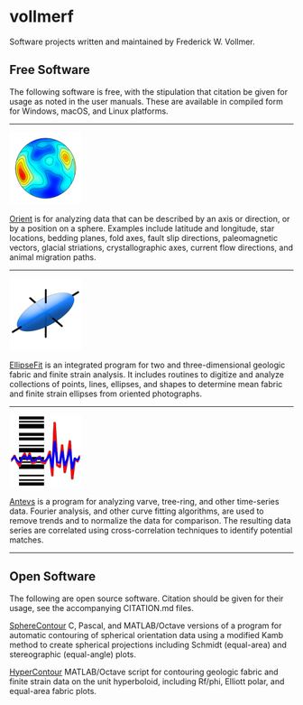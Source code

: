 # vollmerf

Software projects written and maintained by Frederick W. Vollmer.

## Free Software

The following software is free, with the stipulation that citation be given for usage as noted in the user manuals. These are available in compiled form for Windows, macOS, and Linux platforms.

---

![Orient](images/Orient3_128n.png)


[Orient](https://www.frederickvollmer.com/orient/) is for analyzing data that can be described by an axis or direction, or by a position on a sphere. Examples include latitude and longitude, star locations, bedding planes, fold axes, fault slip directions, paleomagnetic vectors, glacial striations, crystallographic axes, current flow directions, and animal migration paths.

---

![EllipseFit](images/EllipseFitIcon_128.png)


[EllipseFit](https://www.frederickvollmer.com/ellipsefit/) is an integrated program for two and three-dimensional geologic fabric and finite strain analysis. It includes routines to digitize and analyze collections of points, lines, ellipses, and shapes to determine mean fabric and finite strain ellipses from oriented photographs.

---

![Antevs](images/AntevsIcon_128.png)


[Antevs](https://www.frederickvollmer.com/antevs/) is a program for analyzing varve, tree-ring, and other time-series data. Fourier analysis, and other curve fitting algorithms, are used to remove trends and to normalize the data for comparison. The resulting data series are correlated using cross-correlation techniques to identify potential matches. 

--- 

## Open Software

The following are open source software. Citation should be given for their usage, see the accompanying CITATION.md files. 


[SphereContour](https://vollmerf.github.io/spherecontour/) C, Pascal, and MATLAB/Octave versions of a program for automatic contouring of spherical orientation data using a modified Kamb method to create spherical projections including Schmidt (equal-area) and stereographic (equal-angle) plots. 


[HyperContour](https://vollmerf.github.io/hypercontour/) MATLAB/Octave script for contouring geologic fabric and finite strain data on the unit hyperboloid, including Rf/phi, Elliott polar, and equal-area fabric plots. 

